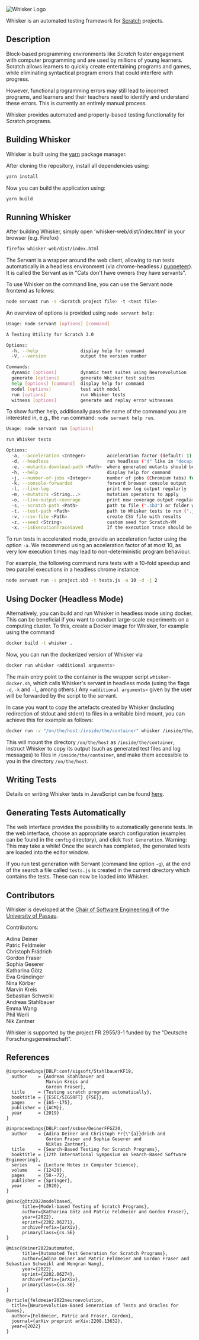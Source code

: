 ![Whisker Logo](logos/whisker-text-logo.png)

Whisker is an automated testing framework for [Scratch](https://scratch.mit.edu/) projects.



## Description

Block-based programming environments like *Scratch* foster engagement
with computer programming and are used by millions of young learners.
Scratch allows learners to quickly create entertaining programs and
games, while eliminating syntactical program errors that could
interfere with progress.

However, functional programming errors may still lead to incorrect
programs, and learners and their teachers need to identify and
understand these errors. This is currently an entirely manual process.

Whisker provides automated and property-based testing functionality for Scratch programs.


## Building Whisker

Whisker is built using the [yarn](https://yarnpkg.com/) package manager.

After cloning the repository, install all dependencies using:

```bash
yarn install
```

Now you can build the application using:
```bash
yarn build
```

## Running Whisker

After building Whisker, simply open 'whisker-web/dist/index.html' in your browser (e.g. Firefox)

```bash
firefox whisker-web/dist/index.html
```

The Servant is a wrapper around the web client, allowing to run tests automatically in a headless environment
(via chrome-headless / [puppeteer](https://github.com/puppeteer/puppeteer)). It is called the Servant as in
"Cats don't have owners they have servants".

To use Whisker on the command line, you can use the Servant node frontend as follows:

```bash
node servant run -s <Scratch project file> -t <test file>
```

An overview of options is provided using `node servant help`:

```bash
Usage: node servant [options] [command]

A Testing Utility for Scratch 3.0

Options:
  -h, --help                display help for command
  -V, --version             output the version number

Commands:
  dynamic [options]         dynamic test suites using Neuroevolution
  generate [options]        generate Whisker test suites
  help [options] [command]  display help for command
  model [options]           test with model
  run [options]             run Whisker tests
  witness [options]         generate and replay error witnesses
```
To show further help, additionally pass the name of the command you are interested in, e.g.,
the `run` command: `node servant help run`.
```bash
Usage: node servant run [options]

run Whisker tests

Options:
  -a, --acceleration <Integer>        acceleration factor (default: 1)
  -d, --headless                      run headless ("d" like in "decapitated") (default: false)
  -e, --mutants-download-path <Path>  where generated mutants should be saved
  -h, --help                          display help for command
  -j, --number-of-jobs <Integer>      number of jobs (Chromium tabs) for test execution (default: 1)
  -k, --console-forwarded             forward browser console output
  -l, --live-log                      print new log output regularly
  -m, --mutators <String...>          mutation operators to apply
  -o, --live-output-coverage          print new coverage output regularly
  -s, --scratch-path <Path>           path to file (".sb3") or folder with scratch application(s)
  -t, --test-path <Path>              path to Whisker tests to run (".js")
  -v, --csv-file <Path>               create CSV file with results
  -z, --seed <String>                 custom seed for Scratch-VM
  -x, --isExecutionTraceSaved         If the execution trace should be saved at the end of the testing (default: false)
```

To run tests in accelerated mode, provide an acceleration factor using the option `-a`. We recommend using an
acceleration factor of at most 10, as very low execution times may lead to non-deterministic program behaviour.

For example, the following command runs tests with a 10-fold speedup and two parallel executions in a headless chrome
instance:

```bash
node servant run -s project.sb3 -t tests.js -a 10 -d -j 2
```

## Using Docker (Headless Mode)

Alternatively, you can build and run Whisker in headless mode using docker. This can be beneficial if you want to
conduct large-scale experiments on a computing cluster. To this, create a Docker image for Whisker, for example using
the command
```bash
docker build -t whisker .
```
Now, you can run the dockerized version of Whisker via
```bash
docker run whisker <additional arguments>
```
The main entry point to the container is the wrapper script `whisker-docker.sh`, which calls Whisker's servant in
headless mode (using the flags `-d`, `-k` and `-l`, among others.) Any `<additional arguments>` given by the user will
be forwarded by the script to the servant.

In case you want to copy the artefacts created by Whisker (including redirection of stdout and stderr) to files in a
writable bind mount, you can achieve this for example as follows:
```bash
docker run -v "/on/the/host:/inside/the/container" whisker /inside/the/container -- <Whikser arguments>
```
This will mount the directory `/on/the/host` as `/inside/the/container`, instruct Whisker to copy its output (such as
generated test files and log messages) to files in `/inside/the/container`, and make them accessible to you in the
directory `/on/the/host`.

## Writing Tests

Details on writing Whisker tests in JavaScript can be found
[here](HOWTO.md).

## Generating Tests Automatically

The web interface provides the possibility to automatically generate tests. In the web interface, choose an appropriate
search configuration (examples can be found in the `config` directory), and click `Test Generation`. Warning: This may
take a while! Once the search has completed, the generated tests are loaded into the editor window.

If you run test generation with Servant (command line option `-g`), at the end of the search a file called `tests.js`
is created in the current directory which contains the tests. These can now be loaded into Whisker.

## Contributors

Whisker is developed at the
[Chair of Software Engineering II](https://www.fim.uni-passau.de/lehrstuhl-fuer-software-engineering-ii/)
of  the [University of Passau](https://www.uni-passau.de).

Contributors:

Adina Deiner\
Patric Feldmeier\
Christoph Frädrich\
Gordon Fraser\
Sophia Geserer\
Katharina Götz\
Eva Gründinger\
Nina Körber\
Marvin Kreis\
Sebastian Schweikl\
Andreas Stahlbauer\
Emma Wang\
Phil Werli\
Nik Zantner


Whisker is supported by the project FR 2955/3-1 funded by the
"Deutsche Forschungsgemeinschaft".

## References

```
@inproceedings{DBLP:conf/sigsoft/StahlbauerKF19,
  author    = {Andreas Stahlbauer and
               Marvin Kreis and
               Gordon Fraser},
  title     = {Testing scratch programs automatically},
  booktitle = {{ESEC/SIGSOFT} {FSE}},
  pages     = {165--175},
  publisher = {{ACM}},
  year      = {2019}
}
```

```
@inproceedings{DBLP:conf/ssbse/DeinerFFGZ20,
  author    = {Adina Deiner and Christoph Fr{\"{a}}drich and
               Gordon Fraser and Sophia Geserer and
               Niklas Zantner},
  title     = {Search-Based Testing for Scratch Programs},
  booktitle = {12th International Symposium on Search-Based Software Engineering},
  series    = {Lecture Notes in Computer Science},
  volume    = {12420},
  pages     = {58--72},
  publisher = {Springer},
  year      = {2020},
}
```

```
@misc{götz2022modelbased,
      title={Model-based Testing of Scratch Programs},
      author={Katharina Götz and Patric Feldmeier and Gordon Fraser},
      year={2022},
      eprint={2202.06271},
      archivePrefix={arXiv},
      primaryClass={cs.SE}
}
```

```
@misc{deiner2022automated,
      title={Automated Test Generation for Scratch Programs},
      author={Adina Deiner and Patric Feldmeier and Gordon Fraser and Sebastian Schweikl and Wengran Wang},
      year={2022},
      eprint={2202.06274},
      archivePrefix={arXiv},
      primaryClass={cs.SE}
}
```

```
@article{feldmeier2022neuroevolution,
  title={Neuroevolution-Based Generation of Tests and Oracles for Games},
  author={Feldmeier, Patric and Fraser, Gordon},
  journal={arXiv preprint arXiv:2208.13632},
  year={2022}
}
```
